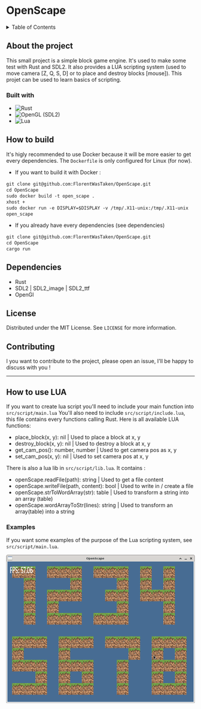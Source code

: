 # OpenScape

<details>
  <summary>Table of Contents</summary>
  <ol>
    <li>
      <a href="#about-the-project">About The Project</a>
      <ul>
        <li><a href="#built-with">Built With</a></li>
      </ul>
    </li>
    <li><a href="#how-to-build">How to build</a></li>
    <li><a href="#dependencies">Dependencies</a></li>
    <li><a href="#license">License</a></li>
    <li><a href="#contributing">Contributing</a></li>
    <li>
      <a href="#how-to-use-lua">How to use LUA</a>
      <ul>
        <li><a href="#Examples">Examples</a></li>
      </ul>
    </li>
  </ol>
</details>

## About the project

This small project is a simple block game engine. It's used to make some test with Rust and SDL2.
It also provides a LUA scripting system (used to move camera [Z, Q, S, D] or to place and destroy blocks [mouse]).
This projet can be used to learn basics of scripting.

### Built with

- ![Rust](https://img.shields.io/badge/rust-%23000000.svg?style=for-the-badge&logo=rust&logoColor=white)
- ![OpenGL](https://img.shields.io/badge/OpenGL-%23FFFFFF.svg?style=for-the-badge&logo=opengl) (SDL2)
- ![Lua](https://img.shields.io/badge/lua-%232C2D72.svg?style=for-the-badge&logo=lua&logoColor=white)

## How to build

It's higly recommended to use Docker because it will be more easier to get every dependencies.
The `Dockerfile` is only configured for Linux (for now).

- If you want to build it with Docker :

```
git clone git@github.com:FlorentWasTaken/OpenScape.git
cd OpenScape
sudo docker build -t open_scape .
xhost +
sudo docker run -e DISPLAY=$DISPLAY -v /tmp/.X11-unix:/tmp/.X11-unix open_scape
```

- If you already have every dependencies (see dependencies)

```
git clone git@github.com:FlorentWasTaken/OpenScape.git
cd OpenScape
cargo run
```

## Dependencies

- Rust
- SDL2 | SDL2_image | SDL2_ttf
- OpenGl

## License

Distributed under the MIT License. See `LICENSE` for more information.

## Contributing

I you want to contribute to the project, please open an issue, I'll be happy to discuss with you !

---

## How to use LUA

If you want to create lua script you'll need to include your main function into `src/script/main.lua`
You'll also need to include `src/script/include.lua`, this file contains every functions calling Rust.
Here is all available LUA functions:

- place_block(x, y): nil | Used to place a block at x, y
- destroy_block(x, y): nil | Used to destroy a block at x, y
- get_cam_pos(): number, number | Used to get camera pos as x, y
- set_cam_pos(x, y): nil | Used to set camera pos at x, y

There is also a lua lib in `src/script/lib.lua`. It contains :

- openScape.readFile(path): string | Used to get a file content
- openScape.writeFile(path, content): bool | Used to write in / create a file
- openScape.strToWordArray(str): table | Used to transform a string into an array (table)
- openScape.wordArrayToStr(lines): string | Used to transform an array(table) into a string

### Examples

If you want some examples of the purpose of the Lua scripting system, see
`src/script/main.lua`.

![first example](./images/example1.png)
